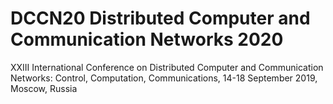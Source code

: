 # DCCN20 Distributed Computer and Communication Networks 2020

XXIII International Conference on Distributed Computer and Communication Networks: Control, Computation, Communications, 14-18 September 2019, Moscow, Russia
